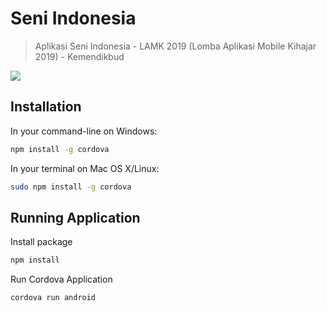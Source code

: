 # Seni Indonesia
> Aplikasi Seni Indonesia - LAMK 2019 (Lomba Aplikasi Mobile Kihajar 2019) - Kemendikbud

![](https://live.staticflickr.com/65535/50108729843_54c045e3bb_c.jpg)

## Installation

In your command-line on Windows:

```sh
npm install -g cordova
```
In your terminal on Mac OS X/Linux:

```sh
sudo npm install -g cordova
```

## Running Application

Install package

```sh
npm install
```

Run Cordova Application

```sh
cordova run android
```

